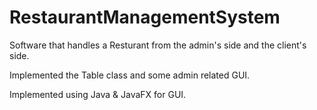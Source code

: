 # RestaurantManagementSystem
Software that handles a Resturant from the admin's side and the client's side.

Implemented the Table class and some admin related GUI.

Implemented using Java & JavaFX for GUI.
